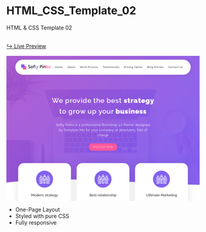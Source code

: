 # HTML_CSS_Template_02
HTML &amp; CSS Template 02

<br/>
<a href="https://issakass.github.io/HTML_CSS_Template_02/">↪ Live Preview</a>
<br/>
<br/>
<img align="center" src="preview.png" alt="Preview Image" />
<br/>


- One-Page Layout
- Styled with pure CSS
- Fully responsive
